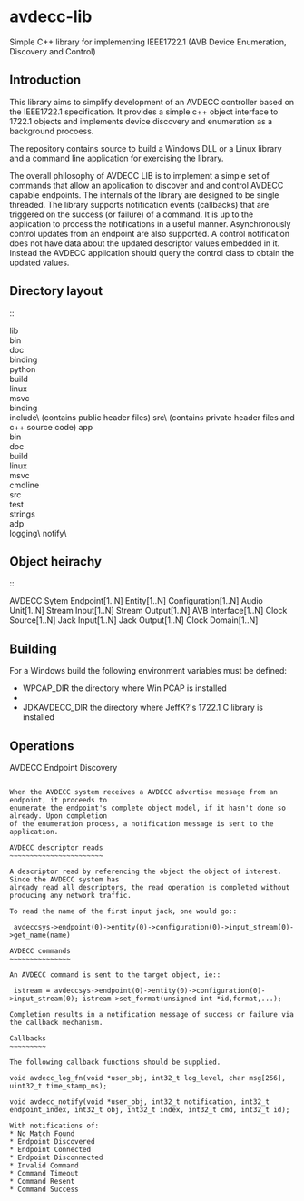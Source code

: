 avdecc-lib
==========

Simple C++ library for implementing IEEE1722.1 (AVB Device Enumeration, Discovery and Control)


Introduction
------------

This library aims to simplify development of an AVDECC controller based on the IEEE1722.1 specification.
It provides a simple c++ object interface to 1722.1 objects and implements device discovery and enumeration
as a background procoess.

The repository contains source to build a Windows DLL or a Linux library and a command line application for
exercising the library.

The overall philosophy of AVDECC LIB is to implement a simple set of commands that allow an application to
discover and and control AVDECC capable endpoints. The internals of the library are designed to be single threaded.
The library supports notification events (callbacks) that are triggered on the success (or failure) of a command. 
It is up to the application to process the notifications in a useful manner. Asynchronously control updates from an
endpoint are also supported. A control notification does not have data about the updated descriptor values embedded
in it. Instead the AVDECC application should query the control class to obtain the updated values.

Directory layout
----------------

::

 lib\
   bin\
   doc\
   binding\
     python\
   build\
     linux\
     msvc\
     binding\
   include\ (contains public header files)
   src\ (contains private header files and c++ source code)
 app\
   bin\
   doc\
   build\
     linux\
     msvc\
   cmdline\
     src\
   test\
     strings\
     adp\
     logging\ 
     notify\

  
Object heirachy
---------------

::

AVDECC Sytem
    Endpoint[1..N]
        Entity[1..N]
            Configuration[1..N]
                Audio Unit[1..N]
                Stream Input[1..N]
                Stream Output[1..N]
                AVB Interface[1..N]
                Clock Source[1..N]
                Jack Input[1..N]
                Jack Output[1..N]
                Clock Domain[1..N]


Building
--------

For a Windows build the following environment variables must be defined:

* WPCAP_DIR the directory where Win PCAP is installed
* 
* JDKAVDECC_DIR the directory where JeffK?'s 1722.1 C library is installed 

Operations
----------

AVDECC Endpoint Discovery
~~~~~~~~~~~~~~~~~~~~~~~~~

When the AVDECC system receives a AVDECC advertise message from an endpoint, it proceeds to
enumerate the endpoint's complete object model, if it hasn't done so already. Upon completion
of the enumeration process, a notification message is sent to the application.

AVDECC descriptor reads
~~~~~~~~~~~~~~~~~~~~~~~

A descriptor read by referencing the object the object of interest. Since the AVDECC system has
already read all descriptors, the read operation is completed without producing any network traffic.

To read the name of the first input jack, one would go::

 avdeccsys->endpoint(0)->entity(0)->configuration(0)->input_stream(0)->get_name(name) 

AVDECC commands
~~~~~~~~~~~~~~~

An AVDECC command is sent to the target object, ie::

 istream = avdeccsys->endpoint(0)->entity(0)->configuration(0)->input_stream(0); istream->set_format(unsigned int *id,format,...);

Completion results in a notification message of success or failure via the callback mechanism.

Callbacks
~~~~~~~~~

The following callback functions should be supplied.

void avdecc_log_fn(void *user_obj, int32_t log_level, char msg[256], uint32_t time_stamp_ms);

void avdecc_notify(void *user_obj, int32_t notification, int32_t endpoint_index, int32_t obj, int32_t index, int32_t cmd, int32_t id); 

With notifications of:
* No Match Found
* Endpoint Discovered
* Endpoint Connected
* Endpoint Disconnected
* Invalid Command
* Command Timeout
* Command Resent
* Command Success



